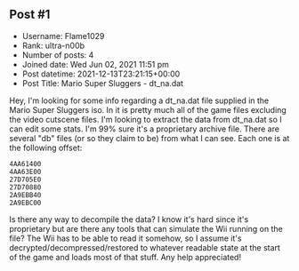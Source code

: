 ## Post #1
- Username: Flame1029
- Rank: ultra-n00b
- Number of posts: 4
- Joined date: Wed Jun 02, 2021 11:51 pm
- Post datetime: 2021-12-13T23:21:15+00:00
- Post Title: Mario Super Sluggers - dt_na.dat

Hey, I'm looking for some info regarding a dt_na.dat file supplied in the Mario Super Sluggers iso. In it is pretty much all of the game files excluding the video cutscene files. I'm looking to extract the data from dt_na.dat so I can edit some stats. I'm 99% sure it's a proprietary archive file. There are several "db" files (or so they claim to be) from what I can see. Each one is at the following offset:

```
4AA61400
4AA63E00
27D705E0
27D70880
2A9EBB40
2A9EBC00

```


Is there any way to decompile the data? I know it's hard since it's proprietary but are there any tools that can simulate the Wii running on the file? The Wii has to be able to read it somehow, so I assume it's decrypted/decompressed/restored to whatever readable state at the start of the game and loads most of that stuff. Any help appreciated!
